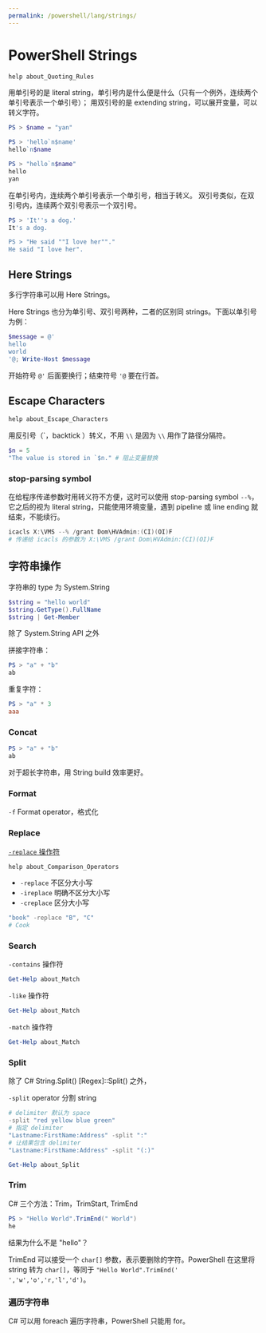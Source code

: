 ```yaml
---
permalink: /powershell/lang/strings/
---
```


# PowerShell Strings

```powershell
help about_Quoting_Rules
```

用单引号的是 literal string，单引号内是什么便是什么（只有一个例外，连续两个单引号表示一个单引号）；
用双引号的是 extending string，可以展开变量，可以转义字符。

```powershell
PS > $name = "yan"

PS > 'hello`n$name'
hello`n$name

PS > "hello`n$name"
hello
yan
```

在单引号内，连续两个单引号表示一个单引号，相当于转义。
双引号类似，在双引号内，连续两个双引号表示一个双引号。

```powershell
PS > 'It''s a dog.'
It's a dog.

PS > "He said ""I love her""."
He said "I love her".
```

## Here Strings

多行字符串可以用 Here Strings。

Here Strings 也分为单引号、双引号两种，二者的区别同 strings。下面以单引号为例：

```powershell
$message = @'
hello
world
'@; Write-Host $message
```

开始符号 `@'` 后面要换行；结束符号 `'@` 要在行首。

## Escape Characters

```powershell
help about_Escape_Characters
```

用反引号（\`，backtick ）转义，不用 `\\` 是因为 `\\` 用作了路径分隔符。

```powershell
$n = 5
"The value is stored in `$n." # 阻止变量替换
```

### stop-parsing symbol

在给程序传递参数时用转义符不方便，这时可以使用 stop-parsing symbol `--%`，它之后的视为 literal string，只能使用环境变量，遇到 pipeline 或 line ending 就结束，不能续行。

```powershell
icacls X:\VMS --% /grant Dom\HVAdmin:(CI)(OI)F
# 传递给 icacls 的参数为 X:\VMS /grant Dom\HVAdmin:(CI)(OI)F
```

## 字符串操作

字符串的 type 为 System.String

```powershell
$string = "hello world"
$string.GetType().FullName
$string | Get-Member
```

除了 System.String API 之外

拼接字符串：

```powershell
PS > "a" + "b"
ab
```

重复字符：

```powershell
PS > "a" * 3
aaa
```

### Concat

```powershell
PS > "a" + "b"
ab
```

对于超长字符串，用 String build 效率更好。

### Format

`-f` Format operator，格式化


### Replace

[`-replace` 操作符](https://msdn.microsoft.com/en-us/powershell/reference/5.1/microsoft.powershell.core/about/about_comparison_operators#replace-operator)

```powershell
help about_Comparison_Operators
```

- `-replace` 不区分大小写
- `-ireplace` 明确不区分大小写
- `-creplace` 区分大小写

```powershell
"book" -replace "B", "C"
# Cook
```

### Search


`-contains` 操作符

```powershell
Get-Help about_Match
```

`-like` 操作符

```powershell
Get-Help about_Match
```

`-match` 操作符

```powershell
Get-Help about_Match
```

### Split

除了 C# String.Split() [Regex]::Split() 之外，

`-split` operator 分割 string

```powershell
# delimiter 默认为 space
-split "red yellow blue green"
# 指定 delimiter
"Lastname:FirstName:Address" -split ":"
# 让结果包含 delimiter
"Lastname:FirstName:Address" -split "(:)"

Get-Help about_Split
```

### Trim

C# 三个方法：Trim，TrimStart, TrimEnd

```powershell
PS > "Hello World".TrimEnd(" World")
he
```

结果为什么不是 "hello"？

TrimEnd 可以接受一个 `char[]` 参数，表示要删除的字符。PowerShell 在这里将 string 转为 `char[]`，等同于 `"Hello World".TrimEnd(' ','w','o','r,'l','d')`。


### 遍历字符串

C# 可以用 foreach 遍历字符串，PowerShell 只能用 for。
